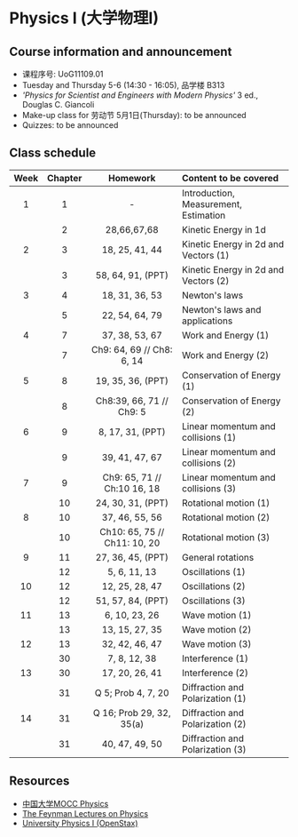 # Physics I (大学物理I)
<!-- [Go to Class diary](#Class-diary) -->
## Course information and announcement
* 课程序号: UoG11109.01
* Tuesday and Thursday 5-6 (14:30 - 16:05), 品学楼 B313
* _'Physics for Scientist and Engineers with Modern Physics'_ 3 ed., Douglas C. Giancoli
* Make-up class for 劳动节 5月1日(Thursday): to be announced
* Quizzes: to be announced

## Class schedule
Week|Chapter|Homework|Content to be covered|
| :--: | :--: |:--: | :--- |
|1|1|-|Introduction, Measurement, Estimation|
||2 |28,66,67,68|Kinetic Energy in 1d|
|2|3 |18, 25, 41, 44|Kinetic Energy in 2d and Vectors (1)|
||3 |58, 64, 91, (PPT)|Kinetic Energy in 2d and Vectors (2)|
|3|4 |18, 31, 36, 53|Newton's laws |
||5 | 22, 54, 64, 79|Newton's laws and applications|
|4|7| 37, 38, 53, 67|Work and Energy (1)|
||7 |Ch9: 64, 69 // Ch8: 6, 14|Work and Energy (2)|
|5|8|19, 35, 36, (PPT)|Conservation of Energy (1)|
||8 |Ch8:39, 66, 71 //  Ch9: 5|Conservation of Energy (2)|
|6|9|8, 17, 31, (PPT) |Linear momentum and collisions (1)|
||9 |39, 41, 47, 67|Linear momentum and collisions (2)|
|7|9 |Ch9: 65, 71 // Ch:10  16, 18|Linear momentum and collisions (3)|
||10|24, 30, 31, (PPT)|Rotational motion (1)|
|8|10|37, 46, 55, 56|Rotational motion (2)|
||10|Ch10: 65, 75 // Ch11: 10, 20|Rotational motion (3)|
|9|11|27, 36, 45, (PPT)|General rotations|
||12| 5, 6, 11, 13|Oscillations (1)|
|10|12|12, 25, 28, 47|Oscillations (2)|
||12|51, 57, 84, (PPT)|Oscillations (3)|
|11|13|6, 10, 23, 26|Wave motion (1)|
||13|13, 15, 27, 35|Wave motion (2)|
|12|13|32, 42, 46, 47|Wave motion (3)|
||30|7, 8, 12, 38|Interference (1)|
|13|30|17, 20, 26, 41|Interference (2)|
||31|Q 5; Prob 4, 7, 20 |Diffraction and Polarization (1)|
|14|31|Q 16; Prob 29, 32, 35(a)|Diffraction and Polarization (2)|
||31|40, 47, 49, 50|Diffraction and Polarization (3)|

## Resources
* [中国大学MOCC Physics](https://www.icourse163.org/course/UESTC-1003250005)
* [The Feynman Lectures on Physics](https://www.feynmanlectures.caltech.edu)
* [University Physics I (OpenStax)](https://phys.libretexts.org/Bookshelves/University_Physics/University_Physics_(OpenStax)/Book%3A_University_Physics_I_-_Mechanics_Sound_Oscillations_and_Waves_(OpenStax))





